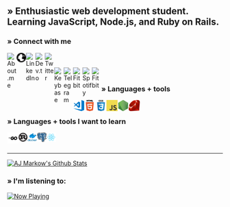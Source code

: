 ## » Enthusiastic web development student. <br /> Learning JavaScript, Node.js, and Ruby on Rails.

### » Connect with me
[<img align="left" alt="About.me" width="22px" src="https://cdn.jsdelivr.net/npm/simple-icons@v3/icons/about-dot-me.svg" />][aboutdotme]
[<img align="left" alt="Website" width="22px" src="https://raw.githubusercontent.com/iconic/open-iconic/master/svg/globe.svg" />][website]
[<img align="left" alt="LinkedIn" width="22px" src="https://cdn.jsdelivr.net/npm/simple-icons@v3/icons/linkedin.svg" />][linkedin]
[<img align="left" alt="Dev.to" width="22px" src="https://cdn.jsdelivr.net/npm/simple-icons@v3/icons/dev-dot-to.svg" />][devcommunity]
[<img align="left" alt="Twitter" width="22px" src="https://cdn.jsdelivr.net/npm/simple-icons@v3/icons/twitter.svg" />][twitter]
<br>
<br>
[<img align="left" alt="Keybase" width="22px" src="https://cdn.jsdelivr.net/npm/simple-icons@v3/icons/keybase.svg" />][keybase]
[<img align="left" alt="Telegram" width="22px" src="https://cdn.jsdelivr.net/npm/simple-icons@v3/icons/telegram.svg" />][telegram]
[<img align="left" alt="Fitbit" width="22px" src="https://cdn.jsdelivr.net/npm/simple-icons@v3/icons/hackerrank.svg" />][hackerrank]
[<img align="left" alt="Spotify" width="22px" src="https://cdn.jsdelivr.net/npm/simple-icons@v3/icons/spotify.svg" />][spotify]
[<img align="left" alt="Fitbit" width="22px" src="https://cdn.jsdelivr.net/npm/simple-icons@v3/icons/fitbit.svg" />][fitbit]
<br />

### » Languages + tools

<img align="left" alt="Visual Studio Code" width="26px" src="https://raw.githubusercontent.com/github/explore/80688e429a7d4ef2fca1e82350fe8e3517d3494d/topics/visual-studio-code/visual-studio-code.png" />
<img align="left" alt="HTML5" width="26px" src="https://raw.githubusercontent.com/github/explore/80688e429a7d4ef2fca1e82350fe8e3517d3494d/topics/html/html.png" />
<img align="left" alt="CSS3" width="26px" src="https://raw.githubusercontent.com/github/explore/80688e429a7d4ef2fca1e82350fe8e3517d3494d/topics/css/css.png" />
<img align="left" alt="JavaScript" width="26px" src="https://raw.githubusercontent.com/github/explore/80688e429a7d4ef2fca1e82350fe8e3517d3494d/topics/javascript/javascript.png" />
<img align="left" alt="Node.js" width="26px" src="https://raw.githubusercontent.com/github/explore/80688e429a7d4ef2fca1e82350fe8e3517d3494d/topics/nodejs/nodejs.png" />
<img align="left" alt="Ruby" width="26px" src="https://raw.githubusercontent.com/github/explore/80688e429a7d4ef2fca1e82350fe8e3517d3494d/topics/ruby/ruby.png" />
<br />

### » Languages + tools I want to learn
<img align="left" alt="Go" width="26px" src="https://raw.githubusercontent.com/github/explore/80688e429a7d4ef2fca1e82350fe8e3517d3494d/topics/go/go.png" />
<img align="left" alt="Rust" width="22px" src="https://raw.githubusercontent.com/github/explore/80688e429a7d4ef2fca1e82350fe8e3517d3494d/topics/rust/rust.png" />
<img align="left" alt="Docker" width="22px" src="https://raw.githubusercontent.com/github/explore/80688e429a7d4ef2fca1e82350fe8e3517d3494d/topics/docker/docker.png" />
<img align="left" alt="Postgre SQL" width="22px" src="https://raw.githubusercontent.com/github/explore/80688e429a7d4ef2fca1e82350fe8e3517d3494d/topics/postgresql/postgresql.png" />
<img align="left" alt="React" width="22px" src="https://raw.githubusercontent.com/github/explore/80688e429a7d4ef2fca1e82350fe8e3517d3494d/topics/react/react.png" />
<br />
<br />

---

[![AJ Markow's Github Stats](https://github-readme-stats.vercel.app/api?username=ajmarkow)](https://github.com/anuraghazra/github-readme-stats)
<br />

### » I'm listening to:
<a href="https://natemoo-re-pied.vercel.app/now-playing?open">
    <img src="https://natemoo-re-pied.vercel.app/now-playing" width="256" height="64" alt="Now Playing">
</a>

[website]: https://www.ajm.codes
[twitter]: https://twitter.com/ajmcodes
[linkedin]: https://linkedin.com/in/ajmarkow
[devcommunity]: https://dev.to/ajmarkow
[spotify]: https://open.spotify.com/user/123329384
[keybase]: https://keybase.io/ajmarkow
[aboutdotme]: https://about.me/ajmarkow
[telegram]: https://t.me/ajmcodes
[fitbit]: https://www.fitbit.com/user/32C8F2
[hackerrank]:https://www.hackerrank.com/alexanderjmarkow?hr_r=1

